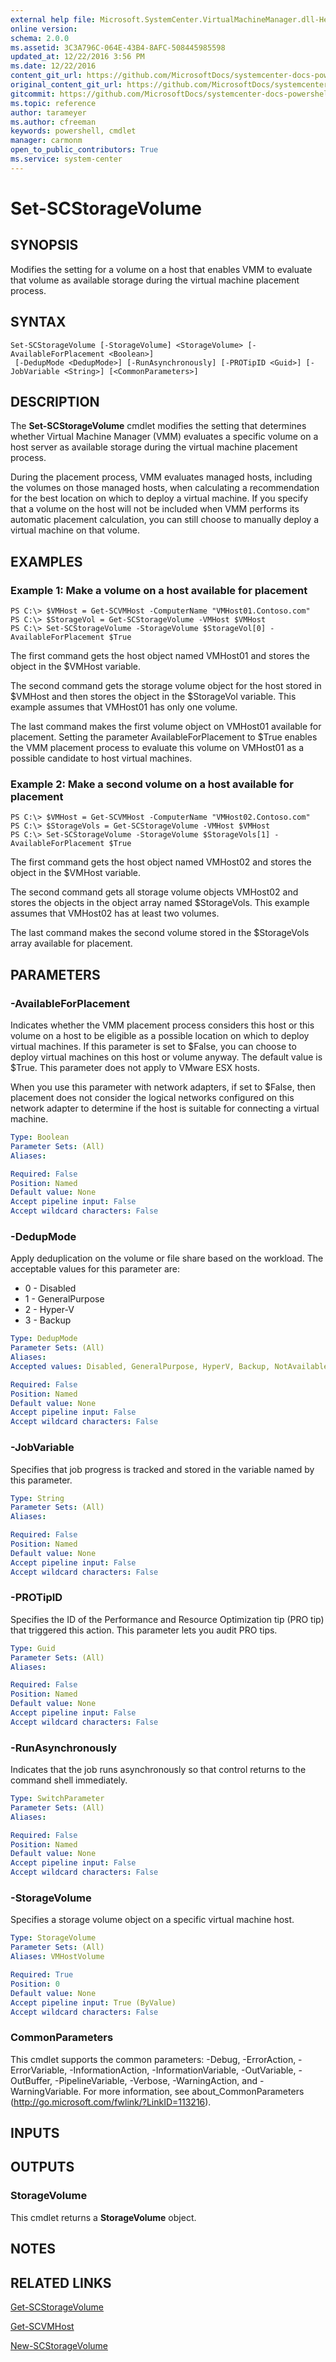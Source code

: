 ```yaml
---
external help file: Microsoft.SystemCenter.VirtualMachineManager.dll-Help.xml
online version: 
schema: 2.0.0
ms.assetid: 3C3A796C-064E-43B4-8AFC-508445985598
updated_at: 12/22/2016 3:56 PM
ms.date: 12/22/2016
content_git_url: https://github.com/MicrosoftDocs/systemcenter-docs-powershell/blob/live/systemcenter-cmdlets/SystemCenter2016/VirtualMachineManager/vlatest/Set-SCStorageVolume.md
original_content_git_url: https://github.com/MicrosoftDocs/systemcenter-docs-powershell/blob/live/systemcenter-cmdlets/SystemCenter2016/VirtualMachineManager/vlatest/Set-SCStorageVolume.md
gitcommit: https://github.com/MicrosoftDocs/systemcenter-docs-powershell/blob/96e5647587661652225fbdd2c797cd4d59d542bc/systemcenter-cmdlets/SystemCenter2016/VirtualMachineManager/vlatest/Set-SCStorageVolume.md
ms.topic: reference
author: tarameyer
ms.author: cfreeman
keywords: powershell, cmdlet
manager: carmonm
open_to_public_contributors: True
ms.service: system-center
---
```


# Set-SCStorageVolume

## SYNOPSIS
Modifies the setting for a volume on a host that enables VMM to evaluate that volume as available storage during the virtual machine placement process.

## SYNTAX

```
Set-SCStorageVolume [-StorageVolume] <StorageVolume> [-AvailableForPlacement <Boolean>]
 [-DedupMode <DedupMode>] [-RunAsynchronously] [-PROTipID <Guid>] [-JobVariable <String>] [<CommonParameters>]
```

## DESCRIPTION
The **Set-SCStorageVolume** cmdlet modifies the setting that determines whether Virtual Machine Manager (VMM) evaluates a specific volume on a host server as available storage during the virtual machine placement process.

During the placement process, VMM evaluates managed hosts, including the volumes on those managed hosts, when calculating a recommendation for the best location on which to deploy a virtual machine.
If you specify that a volume on the host will not be included when VMM performs its automatic placement calculation, you can still choose to manually deploy a virtual machine on that volume.

## EXAMPLES

### Example 1: Make a volume on a host available for placement
```
PS C:\> $VMHost = Get-SCVMHost -ComputerName "VMHost01.Contoso.com"
PS C:\> $StorageVol = Get-SCStorageVolume -VMHost $VMHost
PS C:\> Set-SCStorageVolume -StorageVolume $StorageVol[0] -AvailableForPlacement $True
```

The first command gets the host object named VMHost01 and stores the object in the $VMHost variable.

The second command gets the storage volume object for the host stored in $VMHost and then stores the object in the $StorageVol variable.
This example assumes that VMHost01 has only one volume.

The last command makes the first volume object on VMHost01 available for placement.
Setting the parameter AvailableForPlacement to $True enables the VMM placement process to evaluate this volume on VMHost01 as a possible candidate to host virtual machines.

### Example 2: Make a second volume on a host available for placement
```
PS C:\> $VMHost = Get-SCVMHost -ComputerName "VMHost02.Contoso.com"
PS C:\> $StorageVols = Get-SCStorageVolume -VMHost $VMHost 
PS C:\> Set-SCStorageVolume -StorageVolume $StorageVols[1] -AvailableForPlacement $True
```

The first command gets the host object named VMHost02 and stores the object in the $VMHost variable.

The second command gets all storage volume objects VMHost02 and stores the objects in the object array named $StorageVols.
This example assumes that VMHost02 has at least two volumes.

The last command makes the second volume stored in the $StorageVols array available for placement.

## PARAMETERS

### -AvailableForPlacement
Indicates whether the VMM placement process considers this host or this volume on a host to be eligible as a possible location on which to deploy virtual machines.
If this parameter is set to $False, you can choose to deploy virtual machines on this host or volume anyway.
The default value is $True.
This parameter does not apply to VMware ESX hosts.

When you use this parameter with network adapters, if set to $False, then placement does not consider the logical networks configured on this network adapter to determine if the host is suitable for connecting a virtual machine.

```yaml
Type: Boolean
Parameter Sets: (All)
Aliases: 

Required: False
Position: Named
Default value: None
Accept pipeline input: False
Accept wildcard characters: False
```

### -DedupMode
Apply deduplication on the volume or file share based on the workload.
The acceptable values for this parameter are:

- 0 - Disabled 
- 1 - GeneralPurpose 
- 2 - Hyper-V
- 3 - Backup

```yaml
Type: DedupMode
Parameter Sets: (All)
Aliases: 
Accepted values: Disabled, GeneralPurpose, HyperV, Backup, NotAvailable

Required: False
Position: Named
Default value: None
Accept pipeline input: False
Accept wildcard characters: False
```

### -JobVariable
Specifies that job progress is tracked and stored in the variable named by this parameter.

```yaml
Type: String
Parameter Sets: (All)
Aliases: 

Required: False
Position: Named
Default value: None
Accept pipeline input: False
Accept wildcard characters: False
```

### -PROTipID
Specifies the ID of the Performance and Resource Optimization tip (PRO tip) that triggered this action.
This parameter lets you audit PRO tips.

```yaml
Type: Guid
Parameter Sets: (All)
Aliases: 

Required: False
Position: Named
Default value: None
Accept pipeline input: False
Accept wildcard characters: False
```

### -RunAsynchronously
Indicates that the job runs asynchronously so that control returns to the command shell immediately.

```yaml
Type: SwitchParameter
Parameter Sets: (All)
Aliases: 

Required: False
Position: Named
Default value: None
Accept pipeline input: False
Accept wildcard characters: False
```

### -StorageVolume
Specifies a storage volume object on a specific virtual machine host.

```yaml
Type: StorageVolume
Parameter Sets: (All)
Aliases: VMHostVolume

Required: True
Position: 0
Default value: None
Accept pipeline input: True (ByValue)
Accept wildcard characters: False
```

### CommonParameters
This cmdlet supports the common parameters: -Debug, -ErrorAction, -ErrorVariable, -InformationAction, -InformationVariable, -OutVariable, -OutBuffer, -PipelineVariable, -Verbose, -WarningAction, and -WarningVariable. For more information, see about_CommonParameters (http://go.microsoft.com/fwlink/?LinkID=113216).

## INPUTS

## OUTPUTS

### StorageVolume
This cmdlet returns a **StorageVolume** object.

## NOTES

## RELATED LINKS

[Get-SCStorageVolume](xref:SystemCenter2016/VirtualMachineManager/vlatest/Get-SCStorageVolume.md)

[Get-SCVMHost](xref:SystemCenter2016/VirtualMachineManager/vlatest/Get-SCVMHost.md)

[New-SCStorageVolume](xref:SystemCenter2016/VirtualMachineManager/vlatest/New-SCStorageVolume.md)

